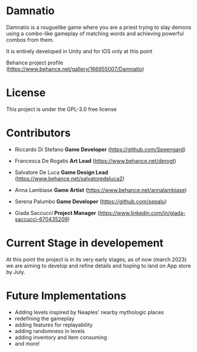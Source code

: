 # Damnatio

Damnatio is a rouguelike game where you are a priest trying to slay demons using a combo-like gameplay of matching words and achieving powerful combos from them.

It is entirely developed in Unity and for IOS only at this point

Behance project profile (https://www.behance.net/gallery/166955007/Damnatio)

# License
This project is under the GPL-3.0 free license

# Contributors
 - Riccardo Di Stefano
   **Game Developer** (https://github.com/Speengard)
   
- Francesca De Rogatis
  **Art Lead** (https://www.behance.net/derogt)
  
- Salvatore De Luca
  **Game Design Lead** (https://www.behance.net/salvatoredeluca2)

- Anna Lambiase
  **Game Artist** (https://www.behance.net/annalambiase)
  
- Serena Palumbo
  **Game Developer** (https://github.com/sepalu)
  
- Giada Saccucci
  **Project Manager** (https://www.linkedin.com/in/giada-saccucci-670435209)
  
# Current Stage in developement
At this point the project is in its very early stages, as of now (march 2023) we are aiming to develop and refine details and hoping to land on App store by July.

# Future Implementations
- Adding levels inspired by Neaples' nearby mythologic places
- redefining the gameplay
- adding features for replayability
- adding randomness in levels
- adding inventory and item consuming
- and more!
 
